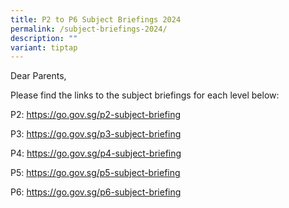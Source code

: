 ```yaml
---
title: P2 to P6 Subject Briefings 2024
permalink: /subject-briefings-2024/
description: ""
variant: tiptap
---
```

<p>Dear Parents,</p>
<p>Please find the links to the subject briefings for each level below:</p>
<p>P2:&nbsp;<a href="https://go.gov.sg/p2-subject-briefing">https://go.gov.sg/p2-subject-briefing</a></p>
<p>P3:&nbsp;<a href="https://go.gov.sg/p3-subject-briefing">https://go.gov.sg/p3-subject-briefing</a></p>
<p>P4: <a href="https://go.gov.sg/p4-subject-briefing">https://go.gov.sg/p4-subject-briefing</a></p>
<p>P5: <a href="https://go.gov.sg/p5-subject-briefing">https://go.gov.sg/p5-subject-briefing</a></p>
<p>P6: <a href="https://go.gov.sg/p6-subject-briefing">https://go.gov.sg/p6-subject-briefing</a></p><p></p>